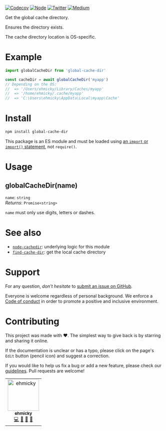 [![Codecov](https://img.shields.io/codecov/c/github/ehmicky/global-cache-dir.svg?label=tested&logo=codecov)](https://codecov.io/gh/ehmicky/global-cache-dir)
[![Node](https://img.shields.io/node/v/global-cache-dir.svg?logo=node.js)](https://www.npmjs.com/package/global-cache-dir)
[![Twitter](https://img.shields.io/badge/%E2%80%8B-twitter-4cc61e.svg?logo=twitter)](https://twitter.com/intent/follow?screen_name=ehmicky)
[![Medium](https://img.shields.io/badge/%E2%80%8B-medium-4cc61e.svg?logo=medium)](https://medium.com/@ehmicky)

Get the global cache directory.

Ensures the directory exists.

The cache directory location is OS-specific.

# Example

<!-- Remove 'eslint-skip' once estree supports top-level await -->
<!-- eslint-skip -->

```js
import globalCacheDir from 'global-cache-dir'

const cacheDir = await globalCacheDir('myapp')
// Depending on the OS:
//  => '/Users/ehmicky/Library/Caches/myapp'
//  => '/home/ehmicky/.cache/myapp'
//  => 'C:\Users\ehmicky\AppData\Local\myapp\Cache'
```

# Install

```bash
npm install global-cache-dir
```

This package is an ES module and must be loaded using
[an `import` or `import()` statement](https://gist.github.com/sindresorhus/a39789f98801d908bbc7ff3ecc99d99c),
not `require()`.

# Usage

## globalCacheDir(name)

`name`: `string`\
_Returns_: `Promise<string>`

`name` must only use digits, letters or dashes.

# See also

- [`node-cachedir`](https://github.com/LinusU/node-cachedir): underlying logic
  for this module
- [`find-cache-dir`](https://github.com/avajs/find-cache-dir): get the local
  cache directory

# Support

For any question, _don't hesitate_ to [submit an issue on GitHub](../../issues).

Everyone is welcome regardless of personal background. We enforce a
[Code of conduct](CODE_OF_CONDUCT.md) in order to promote a positive and
inclusive environment.

# Contributing

This project was made with ❤️. The simplest way to give back is by starring and
sharing it online.

If the documentation is unclear or has a typo, please click on the page's `Edit`
button (pencil icon) and suggest a correction.

If you would like to help us fix a bug or add a new feature, please check our
[guidelines](CONTRIBUTING.md). Pull requests are welcome!

<!-- Thanks go to our wonderful contributors: -->

<!-- ALL-CONTRIBUTORS-LIST:START -->
<!-- prettier-ignore -->
<table><tr><td align="center"><a href="https://twitter.com/ehmicky"><img src="https://avatars2.githubusercontent.com/u/8136211?v=4" width="100px;" alt="ehmicky"/><br /><sub><b>ehmicky</b></sub></a><br /><a href="https://github.com/ehmicky/global-cache-dir/commits?author=ehmicky" title="Code">💻</a> <a href="#design-ehmicky" title="Design">🎨</a> <a href="#ideas-ehmicky" title="Ideas, Planning, & Feedback">🤔</a> <a href="https://github.com/ehmicky/global-cache-dir/commits?author=ehmicky" title="Documentation">📖</a></td></tr></table>

<!-- ALL-CONTRIBUTORS-LIST:END -->
